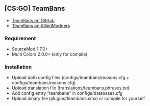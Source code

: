 [CS:GO] TeamBans
---
 - [TeamBans on GitHub](https://github.com/Bara20/TeamBans)
 - [TeamBans on AlliedModders](https://forums.alliedmods.net/showthread.php?t=270761)

### Requirement
 * SourceMod 1.7.0+
 * Multi Colors 2.0.0+ (only for compile)

### Installation
 * Upload both config files (configs/teambans/reasons.cfg + configs/teambans/reasons.cfg)
 * Upload translation file (translations/teambans.phrases.txt)
 * Add config entry "teambans" in configs/databases.cfg
 * Upload binary file (plugins/teambans.smx) or compile for yourself
